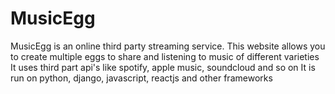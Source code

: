 # MusicEgg
MusicEgg is an online third party streaming service. 
This website allows you to create multiple eggs to share and listening to music of different varieties 
It uses third part api's like spotify, apple music, soundcloud and so on
It is run on python, django, javascript, reactjs and other frameworks 
